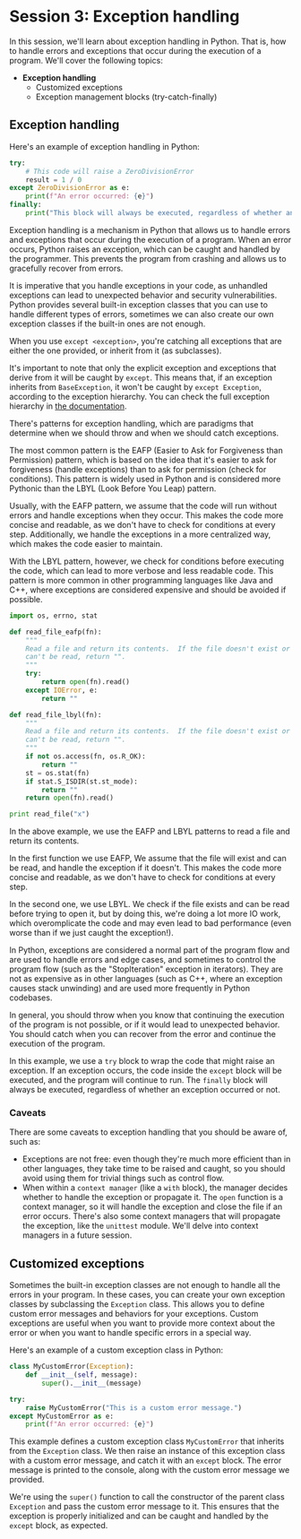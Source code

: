 # Session 3: Exception handling

In this session, we'll learn about exception handling in Python. That is, how to handle errors and exceptions that occur during the execution of a program. We'll cover the following topics:

- **Exception handling**
  - Customized exceptions
  - Exception management blocks (try-catch-finally)

## Exception handling

Here's an example of exception handling in Python:

```python
try:
    # This code will raise a ZeroDivisionError
    result = 1 / 0
except ZeroDivisionError as e:
    print(f"An error occurred: {e}")
finally:
    print("This block will always be executed, regardless of whether an exception occurred or not.")
```

Exception handling is a mechanism in Python that allows us to handle errors and exceptions that occur during the execution of a program. When an error occurs, Python raises an exception, which can be caught and handled by the programmer. This prevents the program from crashing and allows us to gracefully recover from errors.

It is imperative that you handle exceptions in your code, as unhandled exceptions can lead to unexpected behavior and security vulnerabilities. Python provides several built-in exception classes that you can use to handle different types of errors, sometimes we can also create our own exception classes if the built-in ones are not enough.

When you use `except <exception>`, you're catching all exceptions that are either the one provided, or inherit from it (as subclasses).

It's important to note that only the explicit exception and exceptions that derive from it will be caught by `except`. This means that, if an exception inherits from `BaseException`, it won't be caught by `except Exception`, according to the exception hierarchy. You can check the full exception hierarchy in [the documentation](https://docs.python.org/3/library/exceptions.html#exception-hierarchy).

There's patterns for exception handling, which are paradigms that determine when we should throw and when we should catch exceptions. 

The most common pattern is the EAFP (Easier to Ask for Forgiveness than Permission) pattern, which is based on the idea that it's easier to ask for forgiveness (handle exceptions) than to ask for permission (check for conditions). This pattern is widely used in Python and is considered more Pythonic than the LBYL (Look Before You Leap) pattern.

Usually, with the EAFP pattern, we assume that the code will run without errors and handle exceptions when they occur. This makes the code more concise and readable, as we don't have to check for conditions at every step. Additionally, we handle the exceptions in a more centralized way, which makes the code easier to maintain.

With the LBYL pattern, however, we check for conditions before executing the code, which can lead to more verbose and less readable code. This pattern is more common in other programming languages like Java and C++, where exceptions are considered expensive and should be avoided if possible.

```python
import os, errno, stat

def read_file_eafp(fn):
    """
    Read a file and return its contents.  If the file doesn't exist or
    can't be read, return "".
    """
    try:
        return open(fn).read()
    except IOError, e:
        return ""

def read_file_lbyl(fn):
    """
    Read a file and return its contents.  If the file doesn't exist or
    can't be read, return "".
    """
    if not os.access(fn, os.R_OK):
        return ""
    st = os.stat(fn)
    if stat.S_ISDIR(st.st_mode):
        return ""
    return open(fn).read()

print read_file("x")
```

In the above example, we use the EAFP and LBYL patterns to read a file and return its contents. 

In the first function we use EAFP, We assume that the file will exist and can be read, and handle the exception if it doesn't. This makes the code more concise and readable, as we don't have to check for conditions at every step.

In the second one, we use LBYL. We check if the file exists and can be read before trying to open it, but by doing this, we're doing a lot more IO work, which overomplicate the code and may even lead to bad performance (even worse than if we just caught the exception!).

In Python, exceptions are considered a normal part of the program flow and are used to handle errors and edge cases, and sometimes to control the program flow (such as the "StopIteration" exception in iterators). They are not as expensive as in other languages (such as C++, where an exception causes stack unwinding) and are used more frequently in Python codebases.

In general, you should throw when you know that continuing the execution of the program is not possible, or if it would lead to unexpected behavior. You should catch when you can recover from the error and continue the execution of the program.

In this example, we use a `try` block to wrap the code that might raise an exception. If an exception occurs, the code inside the `except` block will be executed, and the program will continue to run. The `finally` block will always be executed, regardless of whether an exception occurred or not.

### Caveats

There are some caveats to exception handling that you should be aware of, such as:
- Exceptions are not free: even though they're much more efficient than in other languages, they take time to be raised and caught, so you should avoid using them for trivial things such as control flow. 
- When within a `context manager` (like a `with` block), the manager decides whether to handle the exception or propagate it. The `open` function is a context manager, so it will handle the exception and close the file if an error occurs. There's also some context managers that will propagate the exception, like the `unittest` module. We'll delve into context managers in a future session.

## Customized exceptions

Sometimes the built-in exception classes are not enough to handle all the errors in your program. In these cases, you can create your own exception classes by subclassing the `Exception` class. This allows you to define custom error messages and behaviors for your exceptions. Custom exceptions are useful when you want to provide more context about the error or when you want to handle specific errors in a special way.

Here's an example of a custom exception class in Python:

```python
class MyCustomError(Exception):
    def __init__(self, message):
        super().__init__(message)

try:
    raise MyCustomError("This is a custom error message.")
except MyCustomError as e:
    print(f"An error occurred: {e}")
```

This example defines a custom exception class `MyCustomError` that inherits from the `Exception` class. We then raise an instance of this exception class with a custom error message, and catch it with an `except` block. The error message is printed to the console, along with the custom error message we provided.

We're using the `super()` function to call the constructor of the parent class `Exception` and pass the custom error message to it. This ensures that the exception is properly initialized and can be caught and handled by the `except` block, as expected.

